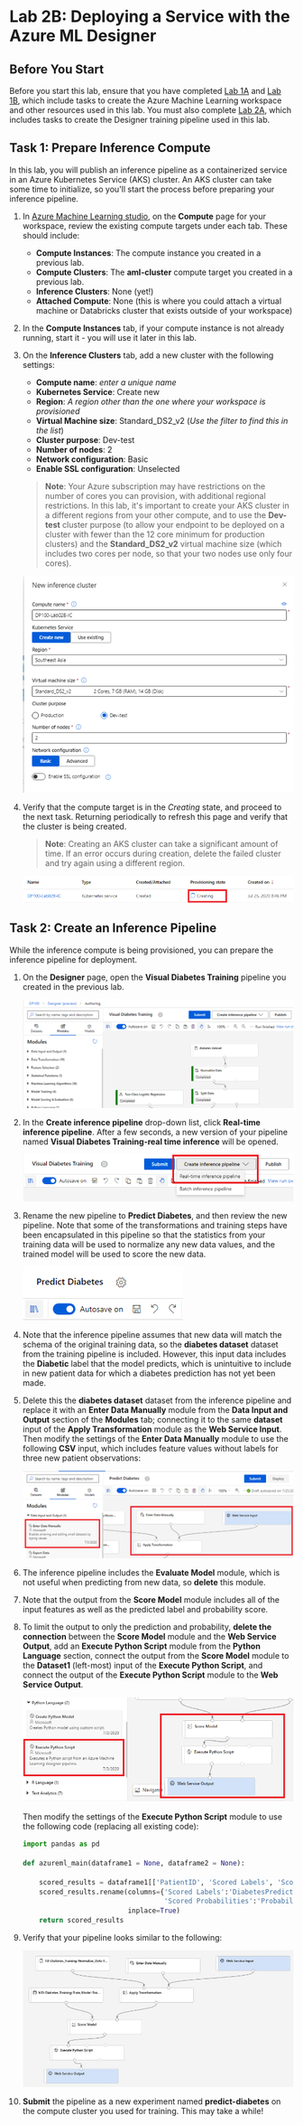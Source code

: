 # Lab 2B: Deploying a Service with the Azure ML Designer

## Before You Start

Before you start this lab, ensure that you have completed [Lab 1A](https://github.com/ceteongvanness/Designing-and-Implementing-a-Data-Science-Solution-on-Azure/blob/master/Lab01A.md) and [Lab 1B](https://github.com/ceteongvanness/Designing-and-Implementing-a-Data-Science-Solution-on-Azure/blob/master/Lab01B.md), which include tasks to create the Azure Machine Learning workspace and other resources used in this lab. You must also complete [Lab 2A](https://github.com/ceteongvanness/Designing-and-Implementing-a-Data-Science-Solution-on-Azure/blob/master/Lab02A.md), which includes tasks to create the Designer training pipeline used in this lab.

## Task 1: Prepare Inference Compute

In this lab, you will publish an inference pipeline as a containerized service in an Azure Kubernetes Service (AKS) cluster. An AKS cluster can take some time to initialize, so you'll start the process before preparing your inference pipeline.

1. In [Azure Machine Learning studio](https://ml.azure.com/), on the **Compute** page for your workspace, review the existing compute targets under each tab. These should include:

   - **Compute Instances**: The compute instance you created in a previous lab.
   - **Compute Clusters**: The **aml-cluster** compute target you created in a previous lab.
   - **Inference Clusters**: None (yet!)
   - **Attached Compute**: None (this is where you could attach a virtual machine or Databricks cluster that exists outside of your workspace)

2. In the **Compute Instances** tab, if your compute instance is not already running, start it - you will use it later in this lab.

3. On the **Inference Clusters** tab, add a new cluster with the following settings:

   - **Compute name**: *enter a unique name*
   - **Kubernetes Service**: Create new
   - **Region**: *A region other than the one where your workspace is provisioned*
   - **Virtual Machine size**: Standard_DS2_v2 (*Use the filter to find this in the list*)
   - **Cluster purpose**: Dev-test
   - **Number of nodes**: 2
   - **Network configuration**: Basic
   - **Enable SSL configuration**: Unselected

   > **Note**: Your Azure subscription may have restrictions on the number of cores you can provision, with additional regional restrictions. In this lab, it's important to create your AKS cluster in a different regions from your other compute, and to use the **Dev-test** cluster purpose (to allow your endpoint to be deployed on a cluster with fewer than the 12 core minimum for production clusters) and the **Standard_DS2_v2** virtual machine size (which includes two cores per node, so that your two nodes use only four cores).

   ![](https://github.com/ceteongvanness/Designing-and-Implementing-a-Data-Science-Solution-on-Azure/blob/master/images/2B-1.png)

4. Verify that the compute target is in the *Creating* state, and proceed to the next task. Returning periodically to refresh this page and verify that the cluster is being created.

   > **Note**: Creating an AKS cluster can take a significant amount of time. If an error occurs during creation, delete the failed cluster and try again using a different region.
   
   ![](https://github.com/ceteongvanness/Designing-and-Implementing-a-Data-Science-Solution-on-Azure/blob/master/images/2B-2.png)

## Task 2: Create an Inference Pipeline

While the inference compute is being provisioned, you can prepare the inference pipeline for deployment.

1. On the **Designer** page, open the **Visual Diabetes Training** pipeline you created in the previous lab.

   ![](https://github.com/ceteongvanness/Designing-and-Implementing-a-Data-Science-Solution-on-Azure/blob/master/images/2B-3.png)

2. In the **Create inference pipeline** drop-down list, click **Real-time inference pipeline**. After a few seconds, a new version of your pipeline named **Visual Diabetes Training-real time inference** will be opened.

   ![](https://github.com/ceteongvanness/Designing-and-Implementing-a-Data-Science-Solution-on-Azure/blob/master/images/2B-4.png)

3. Rename the new pipeline to **Predict Diabetes**, and then review the new pipeline. Note that some of the transformations and training steps have been encapsulated in this pipeline so that the statistics from your training data will be used to normalize any new data values, and the trained model will be used to score the new data.

   ![](https://github.com/ceteongvanness/Designing-and-Implementing-a-Data-Science-Solution-on-Azure/blob/master/images/2B-5.png)

4. Note that the inference pipeline assumes that new data will match the schema of the original training data, so the **diabetes dataset** dataset from the training pipeline is included. However, this input data includes the **Diabetic** label that the model predicts, which is unintuitive to include in new patient data for which a diabetes prediction has not yet been made.

5. Delete this the **diabetes dataset** dataset from the inference pipeline and replace it with an **Enter Data Manually** module from the **Data Input and Output** section of the **Modules** tab; connecting it to the same **dataset** input of the **Apply Transformation** module as the **Web Service Input**. Then modify the settings of the **Enter Data Manually** module to use the following **CSV** input, which includes feature values without labels for three new patient observations:

   ![](https://github.com/ceteongvanness/Designing-and-Implementing-a-Data-Science-Solution-on-Azure/blob/master/images/2B-6.png)

6. The inference pipeline includes the **Evaluate Model** module, which is not useful when predicting from new data, so **delete** this module.

7. Note that the output from the **Score Model** module includes all of the input features as well as the predicted label and probability score.

8. To limit the output to only the prediction and probability, **delete the connection** between the **Score Model** module and the **Web Service Output**, add an **Execute Python Script** module from the **Python Language** section, connect the output from the **Score Model** module to the **Dataset1** (left-most) input of the **Execute Python Script**, and connect the output of the **Execute Python Script** module to the **Web Service Output**. 

   ![](https://github.com/ceteongvanness/Designing-and-Implementing-a-Data-Science-Solution-on-Azure/blob/master/images/2B-8.png)

   Then modify the settings of the **Execute Python Script** module to use the following code (replacing all existing code):

   ```python
   import pandas as pd
   
   def azureml_main(dataframe1 = None, dataframe2 = None):
   
       scored_results = dataframe1[['PatientID', 'Scored Labels', 'Scored Probabilities']]
       scored_results.rename(columns={'Scored Labels':'DiabetesPrediction',
                                      'Scored Probabilities':'Probability'},
                             inplace=True)
       return scored_results
   ```

9. Verify that your pipeline looks similar to the following:

   ![](https://github.com/ceteongvanness/Designing-and-Implementing-a-Data-Science-Solution-on-Azure/blob/master/images/2B-7.png)

10. **Submit** the pipeline as a new experiment named **predict-diabetes** on the compute cluster you used for training. This may take a while!